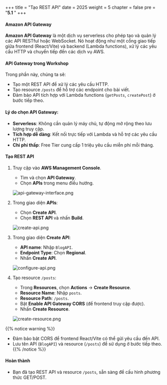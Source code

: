 +++
title = "Tạo REST API"
date = 2025
weight = 5
chapter = false
pre = "<b>5.1 </b>"
+++

#### Amazon API Gateway

**Amazon API Gateway** là một dịch vụ serverless cho phép tạo và quản lý các API RESTful hoặc WebSocket. Nó hoạt động như một cổng giao tiếp giữa frontend (React/Vite) và backend (Lambda functions), xử lý các yêu cầu HTTP và chuyển tiếp đến các dịch vụ AWS.

#### API Gateway trong Workshop
Trong phần này, chúng ta sẽ:
- Tạo một REST API để xử lý các yêu cầu HTTP.
- Tạo resource `/posts` để hỗ trợ các endpoint cho bài viết.
- Đảm bảo API tích hợp với Lambda functions (`getPosts`, `createPost`) ở bước tiếp theo.

#### Lý do chọn API Gateway:
- **Serverless**: Không cần quản lý máy chủ, tự động mở rộng theo lưu lượng truy cập.
- **Tích hợp dễ dàng**: Kết nối trực tiếp với Lambda và hỗ trợ các yêu cầu HTTP.
- **Chi phí thấp**: Free Tier cung cấp 1 triệu yêu cầu miễn phí mỗi tháng.

#### Tạo REST API

1. Truy cập vào **AWS Management Console**.
   - Tìm và chọn **API Gateway**.
   - Chọn **APIs** trong menu điều hướng.

   ![api-gateway-interface.png](/images/5-Configure-API-Gateway/5.1-create-rest-api/5.1.png)

2. Trong giao diện **APIs**:
   - Chọn **Create API**.
   - Chọn **REST API** và nhấn **Build**.

   ![create-api.png](/images/5-Configure-API-Gateway/5.1-create-rest-api/5.2.png)

3. Trong giao diện **Create API**:
   - **API name**: Nhập `BlogAPI`.
   - **Endpoint Type**: Chọn **Regional**.
   - Nhấn **Create API**.

   ![configure-api.png](/images/5-Configure-API-Gateway/5.1-create-rest-api/5.3.png)

4. Tạo resource `/posts`:
   - Trong **Resources**, chọn **Actions** → **Create Resource**.
   - **Resource Name**: Nhập `posts`.
   - **Resource Path**: `/posts`.
   - Bật **Enable API Gateway CORS** (để frontend truy cập được).
   - Nhấn **Create Resource**.

   ![create-resource.png](/images/5-Configure-API-Gateway/5.1-create-rest-api/5.4.png)

{{% notice warning %}}
- Đảm bảo bật CORS để frontend React/Vite có thể gửi yêu cầu đến API.
- Lưu tên API (`BlogAPI`) và resource (`/posts`) để sử dụng ở bước tiếp theo.
{{% /notice %}}

#### Hoàn thành
- Bạn đã tạo REST API và resource `/posts`, sẵn sàng để cấu hình phương thức GET/POST.
